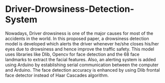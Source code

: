 # Driver-Drowsiness-Detection-System
 Nowadays, Driver drowsiness is one of the 
major causes for most of the accidents in the world. In this 
proposed paper, a drowsiness detection model is developed 
which alerts the driver whenever he/she closes his/her eyes 
due to drowsiness and hence improve the traffic safety. This 
model uses libraries like Dlib, Opencv for face detection and 
the 68 face landmarks to extract the facial features. Also, an 
alerting system is added using Arduino by establishing serial 
communication between the computer and Arduino. The
face detection accuracy is enhanced by using Dlib frontal 
face detector instead of Haar Cascades algorithm.
